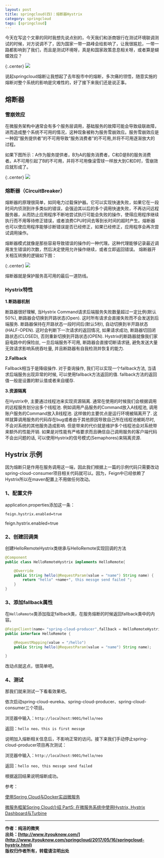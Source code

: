 ```yaml
---
layout: post
title: springcloud(四)：熔断器Hystrix
category: springcloud
tags: [springcloud]
---
```


今天在写这个文章的同时我想先说点别的，今天我们和浙商银行在测试环境联调测试的时候，对方说调不了，因为国家一带一路峰会给影响了，让我很尴尬，一带一路都影响到了我们，而且是测试环境呀，真是和国家政策息息相关呀，或者算是蝴蝶效应？

{:.center}
![](http://www.ityouknow.com/assets/images/2017/11.png)


说起springcloud熔断让我想起了去年股市中的熔断，多次痛的领悟，随意实施的熔断对整个系统的影响是灾难性的，好了接下来我们还是说正事。


## 熔断器


### 雪崩效应

在微服务架构中通常会有多个服务层调用，基础服务的故障可能会导致级联故障，进而造成整个系统不可用的情况，这种现象被称为服务雪崩效应。服务雪崩效应是一种因“服务提供者”的不可用导致“服务消费者”的不可用,并将不可用逐渐放大的过程。

如果下图所示：A作为服务提供者，B为A的服务消费者，C和D是B的服务消费者。A不可用引起了B的不可用，并将不可用像滚雪球一样放大到C和D时，雪崩效应就形成了。

{:.center}
![](http://www.ityouknow.com/assets/images/2017/hystrix-1.png)


### 熔断器（CircuitBreaker）


熔断器的原理很简单，如同电力过载保护器。它可以实现快速失败，如果它在一段时间内侦测到许多类似的错误，会强迫其以后的多个调用快速失败，不再访问远程服务器，从而防止应用程序不断地尝试执行可能会失败的操作，使得应用程序继续执行而不用等待修正错误，或者浪费CPU时间去等到长时间的超时产生。熔断器也可以使应用程序能够诊断错误是否已经修正，如果已经修正，应用程序会再次尝试调用操作。

熔断器模式就像是那些容易导致错误的操作的一种代理。这种代理能够记录最近调用发生错误的次数，然后决定使用允许操作继续，或者立即返回错误。
熔断器开关相互转换的逻辑如下图：

{:.center}
![](http://www.ityouknow.com/assets/images/2017/hystrix-2.png)

熔断器就是保护服务高可用的最后一道防线。

### Hystrix特性

**1.断路器机制**

断路器很好理解, 当Hystrix Command请求后端服务失败数量超过一定比例(默认50%), 断路器会切换到开路状态(Open). 这时所有请求会直接失败而不会发送到后端服务. 断路器保持在开路状态一段时间后(默认5秒), 自动切换到半开路状态(HALF-OPEN). 这时会判断下一次请求的返回情况, 如果请求成功, 断路器切回闭路状态(CLOSED), 否则重新切换到开路状态(OPEN). Hystrix的断路器就像我们家庭电路中的保险丝, 一旦后端服务不可用, 断路器会直接切断请求链, 避免发送大量无效请求影响系统吞吐量, 并且断路器有自我检测并恢复的能力.

**2.Fallback**

Fallback相当于是降级操作. 对于查询操作, 我们可以实现一个fallback方法, 当请求后端服务出现异常的时候, 可以使用fallback方法返回的值. fallback方法的返回值一般是设置的默认值或者来自缓存.

**3.资源隔离**

在Hystrix中, 主要通过线程池来实现资源隔离. 通常在使用的时候我们会根据调用的远程服务划分出多个线程池. 例如调用产品服务的Command放入A线程池, 调用账户服务的Command放入B线程池. 这样做的主要优点是运行环境被隔离开了. 这样就算调用服务的代码存在bug或者由于其他原因导致自己所在线程池被耗尽时, 不会对系统的其他服务造成影响. 但是带来的代价就是维护多个线程池会对系统带来额外的性能开销. 如果是对性能有严格要求而且确信自己调用服务的客户端代码不会出问题的话, 可以使用Hystrix的信号模式(Semaphores)来隔离资源.


## Hystrix 示例

因为熔断只是作用在服务调用这一端，因此我们根据上一篇的示例代码只需要改动spring-cloud-consumer项目相关代码就可以。因为，Feign中已经依赖了Hystrix所以在maven配置上不用做任何改动。



### 1、配置文件

application.properties添加这一条：

``` properties
feign.hystrix.enabled=true
```


feign.hystrix.enabled=true


### 2、创建回调类

创建HelloRemoteHystrix类继承与HelloRemote实现回调的方法

``` java
@Component
public class HelloRemoteHystrix implements HelloRemote{

    @Override
    public String hello(@RequestParam(value = "name") String name) {
        return "hello" +name+", this messge send failed ";
    }
}
```


### 3、添加fallback属性

在```HelloRemote```类添加指定fallback类，在服务熔断的时候返回fallback类中的内容。

``` java
@FeignClient(name= "spring-cloud-producer",fallback = HelloRemoteHystrix.class)
public interface HelloRemote {

    @RequestMapping(value = "/hello")
    public String hello(@RequestParam(value = "name") String name);

}
```

改动点就这点，很简单吧。

###  4、测试

那我们就来测试一下看看效果吧。

依次启动spring-cloud-eureka、spring-cloud-producer、spring-cloud-consumer三个项目。

浏览器中输入：```http://localhost:9001/hello/neo```  

返回：```hello neo，this is first messge``` 

说明加入熔断相关信息后，不影响正常的访问。接下来我们手动停止spring-cloud-producer项目再次测试：

浏览器中输入：```http://localhost:9001/hello/neo```  

返回：```hello neo, this messge send failed``` 

根据返回结果说明熔断成功。



参考：

[使用Spring Cloud与Docker实战微服务](https://www.gitbook.com/book/eacdy/spring-cloud-book/details)

[微服务框架Spring Cloud介绍 Part5: 在微服务系统中使用Hystrix, Hystrix Dashboard与Turbine](http://skaka.me/blog/2016/09/04/springcloud5/)



-------------
**作者：纯洁的微笑**  
**出处：[http://www.ityouknow.com/](http://www.ityouknow.com/springcloud/2017/05/16/springcloud-hystrix.html)**      
**版权归作者所有，转载请注明出处** 

